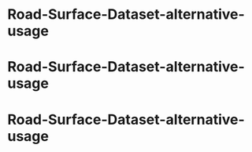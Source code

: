 # Road-Surface-Dataset-alternative-usage
# Road-Surface-Dataset-alternative-usage
# Road-Surface-Dataset-alternative-usage
